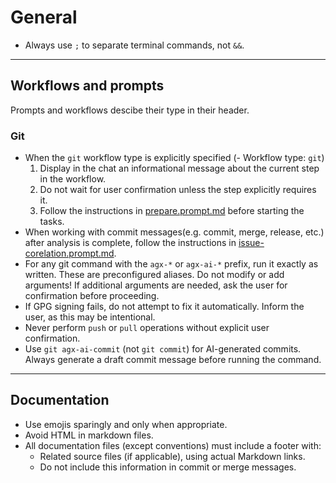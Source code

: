 # General

- Always use `;` to separate terminal commands, not `&&`.

---

## Workflows and prompts

Prompts and workflows descibe their type in their header.

### Git

- When the `git` workflow type is explicitly specified (- Workflow type: `git`)
  1. Display in the chat an informational message about the current step in the workflow.
  2. Do not wait for user confirmation unless the step explicitly requires it.
  3. Follow the instructions in [prepare.prompt.md](../ai-prompts/git/tasks/prepare.prompt.md)
     before starting the tasks.
- When working with commit messages(e.g. commit, merge, release, etc.)
  after analysis is complete, follow the instructions in [issue-corelation.prompt.md](../ai-prompts/git/tasks/issue-corelation.prompt.md).
- For any git command with the `agx-*` or `agx-ai-*` prefix, run it exactly as written.
  These are preconfigured aliases. Do not modify or add arguments!
  If additional arguments are needed, ask the user for confirmation before proceeding.
- If GPG signing fails, do not attempt to fix it automatically. Inform the user, as this may be intentional.
- Never perform `push` or `pull` operations without explicit user confirmation.
- Use `git agx-ai-commit` (not `git commit`) for AI-generated commits.
  Always generate a draft commit message before running the command.

---

## Documentation

- Use emojis sparingly and only when appropriate.
- Avoid HTML in markdown files.
- All documentation files (except conventions) must include a footer with:
  - Related source files (if applicable), using actual Markdown links.
  - Do not include this information in commit or merge messages.

